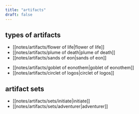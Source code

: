 ```yaml
---
title: "artifacts"
draft: false
---
```


## types of artifacts
* [[notes/artifacts/flower of life|flower of life]]
* [[notes/artifacts/plume of death|plume of death]]
* [[notes/artifacts/sands of eon|sands of eon]]
- [[notes/artifacts/goblet of eonothem|goblet of eonothem]]
- [[notes/artifacts/circlet of logos|circlet of logos]]

## artifact sets
- [[notes/artifacts/sets/initiate|initiate]]
- [[notes/artifacts/sets/adventurer|adventurer]]
